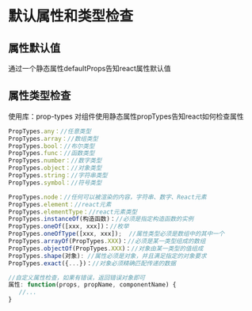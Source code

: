 # 默认属性和类型检查

## 属性默认值
通过一个静态属性defaultProps告知react属性默认值

## 属性类型检查
使用库：prop-types
对组件使用静态属性propTypes告知react如何检查属性

```js
PropTypes.any：//任意类型
PropTypes.array：//数组类型
PropTypes.bool：//布尔类型
PropTypes.func：//函数类型
PropTypes.number：//数字类型
PropTypes.object：//对象类型
PropTypes.string：//字符串类型
PropTypes.symbol：//符号类型

PropTypes.node：//任何可以被渲染的内容，字符串、数字、React元素
PropTypes.element：//react元素
PropTypes.elementType：//react元素类型
PropTypes.instanceOf(构造函数)：//必须是指定构造函数的实例
PropTypes.oneOf([xxx, xxx])：//枚举
PropTypes.oneOfType([xxx, xxx]);  //属性类型必须是数组中的其中一个
PropTypes.arrayOf(PropTypes.XXX)：//必须是某一类型组成的数组
PropTypes.objectOf(PropTypes.XXX)：//对象由某一类型的值组成
PropTypes.shape(对象): //属性必须是对象，并且满足指定的对象要求
PropTypes.exact({...})：//对象必须精确匹配传递的数据

//自定义属性检查，如果有错误，返回错误对象即可
属性: function(props, propName, componentName) {
   //...
}
```